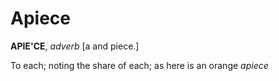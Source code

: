 # Apiece

**APIE'CE**, _adverb_ \[a and piece.\]

To each; noting the share of each; as here is an orange _apiece_